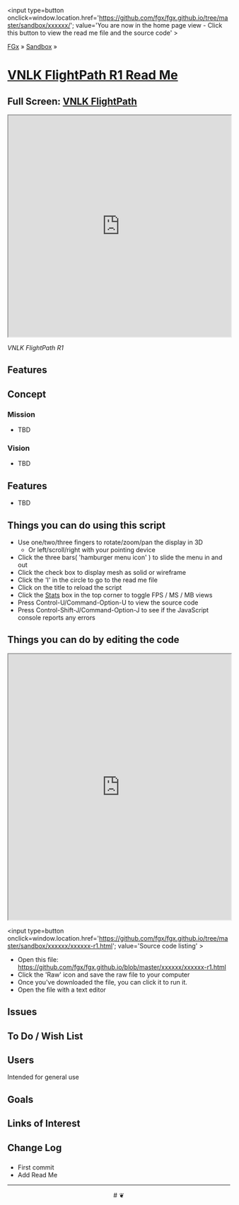 <span style=display:none; >[You are now in a GitHub source code view - click this link to view the home page]
( http://fgx.github.io/sandbox/xxxxxx/#readme.md "View file as a web page." )</span>
<input type=button onclick=window.location.href='https://github.com/fgx/fgx.github.io/tree/master/sandbox/xxxxxx/'; 
value='You are now in the home page view - Click this button to view the read me file and the source code' >

[FGx]( https://fgx.github.io ) &raquo; [Sandbox]( http://fgx.github.io/sandbox/  ) &raquo;

[VNLK FlightPath R1 Read Me]( http://fgx.github.io/sandbox/xxxxxx/index.html#readme.md )
===

## Full Screen: [ VNLK FlightPath ]( http://fgx.github.io/sandbox/xxxxxx/ )

<img src="" style=display:none; width=800 >

<iframe src=http://fgx.github.io/sandbox/xxxxxx/index.html width=100% height=500px ></iframe>

_VNLK FlightPath R1_


## Features

## Concept

### Mission

* TBD

### Vision

* TBD


## Features

* TBD


## Things you can do using this script

* Use one/two/three fingers to rotate/zoom/pan the display in 3D
	* Or left/scroll/right with your pointing device 
* Click the three bars( 'hamburger menu icon' ) to slide the menu in and out
* Click the check box to display mesh as solid or wireframe
* Click the 'I' in the circle to go to the read me file
* Click on the title to reload the script
* Click the [Stats]( https://github.com/mrdoob/stats.js/ ) box in the top corner to toggle FPS / MS / MB views
* Press Control-U/Command-Option-U to view the source code
* Press Control-Shift-J/Command-Option-J to see if the JavaScript console reports any errors



## Things you can do by editing the code

<iframe src='https://jaanga.github.io/cookbook-html/examples/libraries/ace-editor/ace-view-r1.html#' +
	'https://github.com/fgx/fgx.github.io/tree/master/sandbox/xxxxxx/xxxxxx-r1.html' width=100% height=600 ></iframe>

<input type=button onclick=window.location.href='https://github.com/fgx/fgx.github.io/tree/master/sandbox/xxxxxx/xxxxxx-r1.html';
value='Source code listing' >


* Open this file: https://github.com/fgx/fgx.github.io/blob/master/xxxxxx/xxxxxx-r1.html
* Click the 'Raw' icon and save the raw file to your computer
* Once you've downloaded the file, you can click it to run it.
* Open the file with a text editor


## Issues


## To Do / Wish List


## Users

Intended for general use


## Goals


## Links of Interest


## Change Log

### 

* First commit
* Add Read Me


***

<center title='FGx ~ a place to fly' >
# <a href=javascript:window.scrollTo(0,0); style=text-decoration:none; > ❦ </a>
</center>
